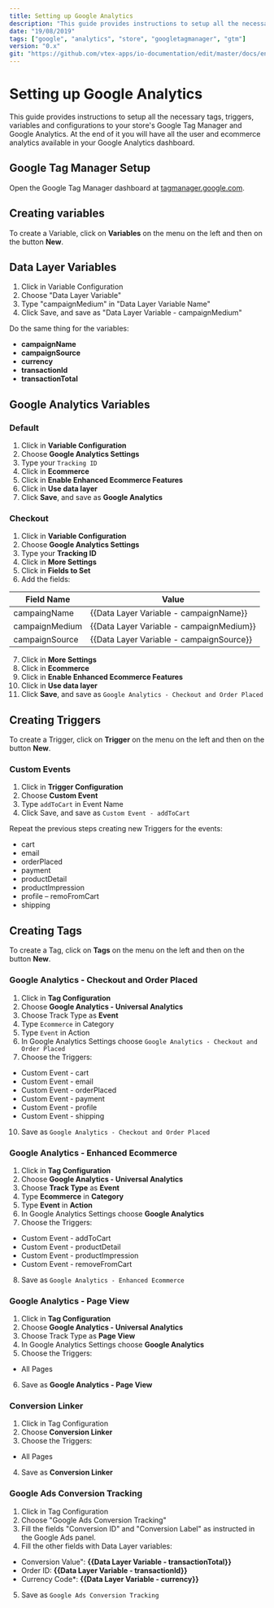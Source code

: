 ```yaml
---
title: Setting up Google Analytics
description: "This guide provides instructions to setup all the necessary Tags, Triggers, Variables, and configurations to Google Tag Manager and Google Analytics, so at the end of it you will have all the user and ecommerce analytics available in your Google Analytics dashboard."
date: "19/08/2019"
tags: ["google", "analytics", "store", "googletagmanager", "gtm"]
version: "0.x"
git: "https://github.com/vtex-apps/io-documentation/edit/master/docs/en/Recipes/store/setting-up-google-analytics.md"
---
```


# Setting up Google Analytics

This guide provides instructions to setup all the necessary tags, triggers, variables and configurations to your store's Google Tag Manager and Google Analytics. At the end of it you will have all the user and ecommerce analytics available in your Google Analytics dashboard.

## Google Tag Manager Setup

Open the Google Tag Manager dashboard at [tagmanager.google.com](https://tagmanager.google.com/).

## Creating variables

To create a Variable, click on **Variables** on the menu on the left and then on the button **New**.

## Data Layer Variables

1. Click in Variable Configuration
2. Choose "Data Layer Variable"
3. Type "campaignMedium" in "Data Layer Variable Name"
4. Click Save, and save as "Data Layer Variable - campaignMedium"

Do the same thing for the variables: 
- **campaignName**
- **campaignSource**
- **currency**
- **transactionId**
- **transactionTotal**

## Google Analytics Variables

### Default

1. Click in **Variable Configuration**
2. Choose **Google Analytics Settings**
3. Type your `Tracking ID`
4. Click in **Ecommerce**
5. Click in **Enable Enhanced Ecommerce Features**
6. Click in **Use data layer**
7. Click **Save**, and save as **Google Analytics** 

### Checkout

1. Click in **Variable Configuration**
2. Choose **Google Analytics Settings**
3. Type your **Tracking ID**
4. Click in **More Settings**
5. Click in **Fields to Set**
6. Add the fields:

|  Field Name     |                 Value                    |   
|-----------------|------------------------------------------| 
|  campaingName   | {{Data Layer Variable - campaignName}}   |
|  campaignMedium | {{Data Layer Variable - campaignMedium}} |
|  campaignSource | {{Data Layer Variable - campaignSource}} |

7. Click in **More Settings**
8. Click in **Ecommerce**
9. Click in **Enable Enhanced Ecommerce Features**
10. Click in **Use data layer**
11. Click **Save**, and save as `Google Analytics - Checkout and Order Placed`


## Creating Triggers

To create a Trigger, click on **Trigger** on the menu on the left and then on the button **New**.

### Custom Events

1. Click in **Trigger Configuration**
2. Choose **Custom Event**
3. Type `addToCart` in Event Name
4. Click Save, and save as `Custom Event - addToCart`

Repeat the previous steps creating new Triggers for the events: 
- cart 
- email
- orderPlaced 
- payment
- productDetail
- productImpression 
- profile
– remoFromCart
- shipping

## Creating Tags

To create a Tag, click on **Tags** on the menu on the left and then on the button **New**.

### Google Analytics - Checkout and Order Placed

1. Click in **Tag Configuration**
2. Choose **Google Analytics - Universal Analytics**
3. Choose Track Type as **Event**
4. Type `Ecommerce` in Category
5. Type `Event` in Action
6. In Google Analytics Settings choose `Google Analytics - Checkout and Order Placed`
7. Choose the Triggers: 
  - Custom Event - cart
  - Custom Event - email
  - Custom Event - orderPlaced
  - Custom Event - payment
  - Custom Event - profile
  - Custom Event - shipping
10. Save as `Google Analytics - Checkout and Order Placed`

### Google Analytics - Enhanced Ecommerce

1. Click in **Tag Configuration**
2. Choose **Google Analytics - Universal Analytics**
3. Choose **Track Type** as **Event**
4. Type **Ecommerce** in **Category**
5. Type **Event** in **Action**
6. In Google Analytics Settings choose **Google Analytics**
7. Choose the Triggers:
  - Custom Event - addToCart
  - Custom Event - productDetail
  - Custom Event - productImpression
  - Custom Event - removeFromCart
8. Save as `Google Analytics - Enhanced Ecommerce`

### Google Analytics - Page View

1. Click in **Tag Configuration**
2. Choose **Google Analytics - Universal Analytics**
3. Choose Track Type as **Page View**
4. In Google Analytics Settings choose **Google Analytics**
5. Choose the Triggers:
  - All Pages
6. Save as **Google Analytics - Page View**

### Conversion Linker

1. Click in Tag Configuration
2. Choose **Conversion Linker**
3. Choose the Triggers:
  - All Pages
4. Save as **Conversion Linker**

### Google Ads Conversion Tracking

1. Click in Tag Configuration
2. Choose "Google Ads Conversion Tracking"
3. Fill the fields "Conversion ID" and "Conversion Label" as instructed in the Google Ads panel.
4. Fill the other fields with Data Layer variables:
  - Conversion Value": **{{Data Layer Variable - transactionTotal}}**
  - Order ID: **{{Data Layer Variable - transactionId}}**
  - Currency Code*: **{{Data Layer Variable - currency}}**
5. Save as `Google Ads Conversion Tracking`
